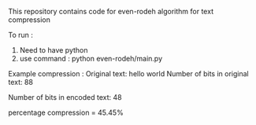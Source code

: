 This repository contains code for even-rodeh algorithm for text compression

To run :
1) Need to have python
2) use command : python even-rodeh/main.py


Example compression :
Original text: hello world
Number of bits in original text: 88

Number of bits in encoded text: 48

percentage compression = 45.45%
